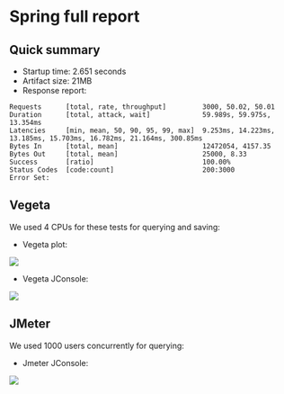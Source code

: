 # Spring full report

## Quick summary

* Startup time: 2.651 seconds
* Artifact size: 21MB
* Response report:
```
Requests      [total, rate, throughput]         3000, 50.02, 50.01
Duration      [total, attack, wait]             59.989s, 59.975s, 13.354ms
Latencies     [min, mean, 50, 90, 95, 99, max]  9.253ms, 14.223ms, 13.185ms, 15.703ms, 16.782ms, 21.164ms, 300.85ms
Bytes In      [total, mean]                     12472054, 4157.35
Bytes Out     [total, mean]                     25000, 8.33
Success       [ratio]                           100.00%
Status Codes  [code:count]                      200:3000  
Error Set:
```

## Vegeta

We used 4 CPUs for these tests for querying and saving:

* Vegeta plot:

![](https://github.com/serrodcal/k8s-framework-comparison/blob/master/employee-spring/vegeta/images/spring-vegeta-plot.png)

* Vegeta JConsole:

![](/images/spring-vegeta-jconsole.png)

## JMeter

We used 1000 users concurrently for querying:

* Jmeter JConsole:

![](/images/spring-jmeter-jconsole.png)
